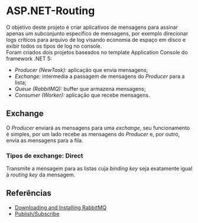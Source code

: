 # ASP.NET-Routing
O objetivo deste projeto é criar aplicativos de mensagens para assinar apenas um subconjunto específico de mensagens, por exemplo direcionar logs críticos para arquivo de log visando economia de espaço em disco e exibir todos os tipos de log no console.  
Foram criados dois projetos baseados no template Application Console do framework .NET 5:

- *Producer (NewTask):* aplicação que envia mensagens;
- *Exchange:* intermedia a passagem de mensagens do *Producer* para a lista;
- *Queue (RabbitMQ):* buffer que armazena mensagens;
- *Consumer (Worker):* aplicação que recebe mensagens.

## Exchange
O *Producer* enviará as mensagens para uma *exchange*, seu funcionamento é simples, por um lado recebe as mensagens do *Producer* e, por outro, envia as mensagens para a fila.

### Tipos de exchange: **Direct**
Transmite a mensagem para as listas cuja *binding key* seja exatamente igual à *routing key* da mensagem.

## Referências
- [Downloading and Installing RabbitMQ](https://www.rabbitmq.com/download.html)
- [Publish/Subscribe](https://www.rabbitmq.com/tutorials/tutorial-three-dotnet.html)